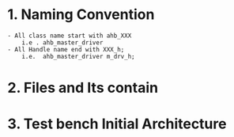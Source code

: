 # 1. Naming Convention 
    - All class name start with ahb_XXX
        i.e . ahb_master_driver
    - All Handle name end with XXX_h;
        i.e.  ahb_master_driver m_drv_h;
# 2. Files and Its contain
# 3. Test bench Initial Architecture
    
